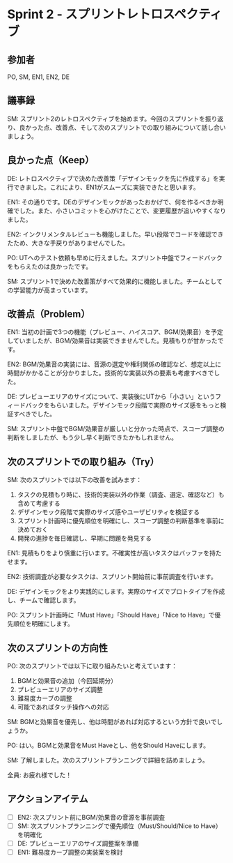 # Sprint 2 - スプリントレトロスペクティブ

## 参加者
PO, SM, EN1, EN2, DE

## 議事録

SM: スプリント2のレトロスペクティブを始めます。今回のスプリントを振り返り、良かった点、改善点、そして次のスプリントでの取り組みについて話し合いましょう。

## 良かった点（Keep）

DE: レトロスペクティブで決めた改善策「デザインモックを先に作成する」を実行できました。これにより、EN1がスムーズに実装できたと思います。

EN1: その通りです。DEのデザインモックがあったおかげで、何を作るべきか明確でした。また、小さいコミットを心がけたことで、変更履歴が追いやすくなりました。

EN2: インクリメンタルレビューも機能しました。早い段階でコードを確認できたため、大きな手戻りがありませんでした。

PO: UTへのテスト依頼も早めに行えました。スプリント中盤でフィードバックをもらえたのは良かったです。

SM: スプリント1で決めた改善策がすべて効果的に機能しました。チームとしての学習能力が高まっています。

## 改善点（Problem）

EN1: 当初の計画で3つの機能（プレビュー、ハイスコア、BGM/効果音）を予定していましたが、BGM/効果音は実装できませんでした。見積もりが甘かったです。

EN2: BGM/効果音の実装には、音源の選定や権利関係の確認など、想定以上に時間がかかることが分かりました。技術的な実装以外の要素も考慮すべきでした。

DE: プレビューエリアのサイズについて、実装後にUTから「小さい」というフィードバックをもらいました。デザインモック段階で実際のサイズ感をもっと検証すべきでした。

SM: スプリント中盤でBGM/効果音が厳しいと分かった時点で、スコープ調整の判断をしましたが、もう少し早く判断できたかもしれません。

## 次のスプリントでの取り組み（Try）

SM: 次のスプリントでは以下の改善を試みます：
1. タスクの見積もり時に、技術的実装以外の作業（調査、選定、確認など）も含めて考慮する
2. デザインモック段階で実際のサイズ感やユーザビリティを検証する
3. スプリント計画時に優先順位を明確にし、スコープ調整の判断基準を事前に決めておく
4. 開発の進捗を毎日確認し、早期に問題を発見する

EN1: 見積もりをより慎重に行います。不確実性が高いタスクはバッファを持たせます。

EN2: 技術調査が必要なタスクは、スプリント開始前に事前調査を行います。

DE: デザインモックをより実践的にします。実際のサイズでプロトタイプを作成し、チームで確認します。

PO: スプリント計画時に「Must Have」「Should Have」「Nice to Have」で優先順位を明確にします。

## 次のスプリントの方向性

PO: 次のスプリントでは以下に取り組みたいと考えています：
1. BGMと効果音の追加（今回延期分）
2. プレビューエリアのサイズ調整
3. 難易度カーブの調整
4. 可能であればタッチ操作への対応

SM: BGMと効果音を優先し、他は時間があれば対応するという方針で良いでしょうか。

PO: はい。BGMと効果音をMust Haveとし、他をShould Haveにします。

SM: 了解しました。次のスプリントプランニングで詳細を詰めましょう。

全員: お疲れ様でした！

## アクションアイテム
- [ ] EN2: 次スプリント前にBGM/効果音の音源を事前調査
- [ ] SM: 次スプリントプランニングで優先順位（Must/Should/Nice to Have）を明確化
- [ ] DE: プレビューエリアのサイズ調整案を準備
- [ ] EN1: 難易度カーブ調整の実装案を検討

